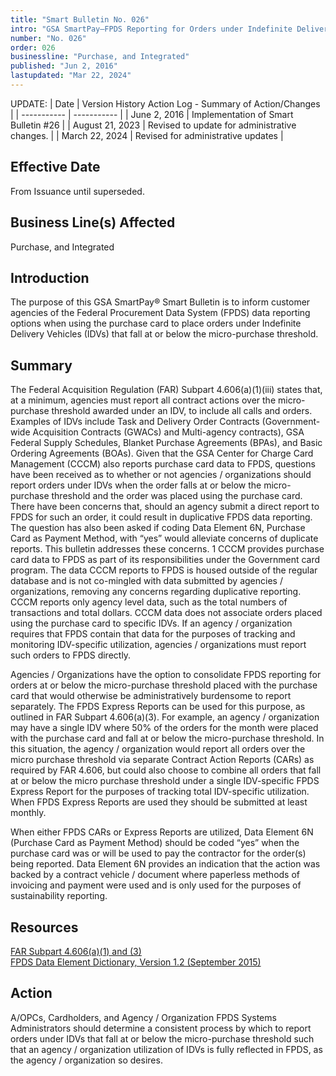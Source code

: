 ```yaml
---
title: "Smart Bulletin No. 026"
intro: "GSA SmartPay–FPDS Reporting for Orders under Indefinite Delivery Vehicles At or Below the Micro-Purchase Threshold"
number: "No. 026"
order: 026
businessline: "Purchase, and Integrated"
published: "Jun 2, 2016"
lastupdated: "Mar 22, 2024"
---
```


UPDATE:
| Date | Version History Action Log - Summary of Action/Changes |
| ----------- | ----------- |
| June 2, 2016 | Implementation of Smart Bulletin #26 |
| August 21, 2023 | Revised to update for administrative changes. |
| March 22, 2024 | Revised for administrative updates |

## Effective Date

From Issuance until superseded.


## Business Line(s) Affected

Purchase, and Integrated

## Introduction

The purpose of this GSA SmartPay® Smart Bulletin is to inform customer agencies of the Federal Procurement Data System (FPDS) data reporting options when using the purchase card to place orders under Indefinite Delivery Vehicles (IDVs) that fall at or below the micro-purchase threshold.

## Summary

The Federal Acquisition Regulation (FAR) Subpart 4.606(a)(1)(iii) states that, at a minimum, agencies must report all contract actions over the micro-purchase threshold awarded under an IDV, to include all calls and orders. Examples of IDVs include Task and Delivery Order Contracts (Government-wide Acquisition Contracts (GWACs) and Multi-agency contracts), GSA Federal Supply Schedules, Blanket Purchase Agreements (BPAs), and Basic Ordering Agreements (BOAs). Given that the GSA Center for Charge Card Management (CCCM) also reports purchase card data to FPDS, questions have been received as to whether or not agencies / organizations should report orders under IDVs when the order falls at or below the micro-purchase threshold and the order was placed using the purchase card. There have been concerns that, should an agency submit a direct report to FPDS for such an order, it could result in duplicative FPDS data reporting. The question has also been asked if coding Data Element 6N, Purchase Card as Payment Method, with “yes” would alleviate concerns of duplicate reports. This bulletin addresses these concerns. 
1
CCCM provides purchase card data to FPDS as part of its responsibilities under the Government card program. The data CCCM reports to FPDS is housed outside of the regular database and is not co-mingled with data submitted by agencies / organizations, removing any concerns regarding duplicative reporting. CCCM reports only agency level data, such as the total numbers of transactions and total dollars. CCCM data does not associate orders placed using the purchase card to specific IDVs. If an agency / organization requires that FPDS contain that data for the purposes of tracking and monitoring IDV-specific utilization, agencies / organizations must report such orders to FPDS directly. 

Agencies / Organizations have the option to consolidate FPDS reporting for orders at or below the micro-purchase threshold placed with the purchase card that would otherwise be administratively burdensome to report separately. The FPDS Express Reports can be used for this purpose, as outlined in FAR Subpart 4.606(a)(3). For example, an agency / organization may have a single IDV where 50% of the orders for the month were placed with the purchase card and fall at or below the micro-purchase threshold. In this situation, the agency / organization would report all orders over the micro purchase threshold via separate Contract Action Reports (CARs) as required by FAR 4.606, but could also choose to combine all orders that fall at or below the micro purchase threshold under a single IDV-specific FPDS Express Report for the purposes of tracking total IDV-specific utilization. When FPDS Express Reports are used they should be submitted at least monthly. 

When either FPDS CARs or Express Reports are utilized, Data Element 6N (Purchase Card as Payment Method) should be coded “yes” when the purchase card was or will be used to pay the contractor for the order(s) being reported. Data Element 6N provides an indication that the action was backed by a contract vehicle / document where paperless methods of invoicing and payment were used and is only used for the purposes of sustainability reporting. 


## Resources

[FAR Subpart 4.606(a)(1) and (3)](https://www.acquisition.gov/?q=/browse/far/4) </br>
[FPDS Data Element Dictionary, Version 1.2 (September 2015)](https://www.fpds.gov/downloads/FPDSNG_DataDictionary_1.2.pdf)

## Action

A/OPCs, Cardholders, and Agency / Organization FPDS Systems Administrators should determine a consistent process by which to report orders under IDVs that fall at or below the micro-purchase threshold such that an agency / organization utilization of IDVs is fully reflected in FPDS, as the agency / organization so desires. 
